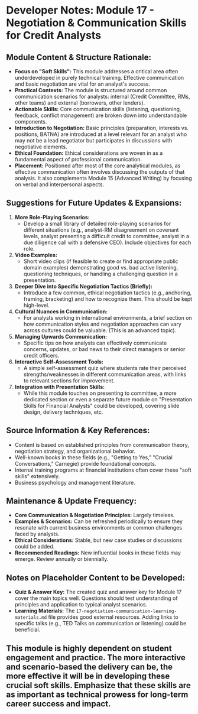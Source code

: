 # Developer Notes: Module 17 - Negotiation & Communication Skills for Credit Analysts

## Module Content & Structure Rationale:

*   **Focus on "Soft Skills":** This module addresses a critical area often underdeveloped in purely technical training. Effective communication and basic negotiation are vital for an analyst's success.
*   **Practical Contexts:** The module is structured around common communication scenarios for analysts: internal (Credit Committee, RMs, other teams) and external (borrowers, other lenders).
*   **Actionable Skills:** Core communication skills (listening, questioning, feedback, conflict management) are broken down into understandable components.
*   **Introduction to Negotiation:** Basic principles (preparation, interests vs. positions, BATNA) are introduced at a level relevant for an analyst who may not be a lead negotiator but participates in discussions with negotiative elements.
*   **Ethical Foundation:** Ethical considerations are woven in as a fundamental aspect of professional communication.
*   **Placement:** Positioned after most of the core analytical modules, as effective communication often involves discussing the outputs of that analysis. It also complements Module 15 (Advanced Writing) by focusing on verbal and interpersonal aspects.

## Suggestions for Future Updates & Expansions:

1.  **More Role-Playing Scenarios:**
    *   Develop a small library of detailed role-playing scenarios for different situations (e.g., analyst-RM disagreement on covenant levels, analyst presenting a difficult credit to committee, analyst in a due diligence call with a defensive CEO). Include objectives for each role.
2.  **Video Examples:**
    *   Short video clips (if feasible to create or find appropriate public domain examples) demonstrating good vs. bad active listening, questioning techniques, or handling a challenging question in a presentation.
3.  **Deeper Dive into Specific Negotiation Tactics (Briefly):**
    *   Introduce a few common, ethical negotiation tactics (e.g., anchoring, framing, bracketing) and how to recognize them. This should be kept high-level.
4.  **Cultural Nuances in Communication:**
    *   For analysts working in international environments, a brief section on how communication styles and negotiation approaches can vary across cultures could be valuable. (This is an advanced topic).
5.  **Managing Upwards Communication:**
    *   Specific tips on how analysts can effectively communicate concerns, updates, or bad news to their direct managers or senior credit officers.
6.  **Interactive Self-Assessment Tools:**
    *   A simple self-assessment quiz where students rate their perceived strengths/weaknesses in different communication areas, with links to relevant sections for improvement.
7.  **Integration with Presentation Skills:**
    *   While this module touches on presenting to committee, a more dedicated section or even a separate future module on "Presentation Skills for Financial Analysts" could be developed, covering slide design, delivery techniques, etc.

## Source Information & Key References:

*   Content is based on established principles from communication theory, negotiation strategy, and organizational behavior.
*   Well-known books in these fields (e.g., "Getting to Yes," "Crucial Conversations," Carnegie) provide foundational concepts.
*   Internal training programs at financial institutions often cover these "soft skills" extensively.
*   Business psychology and management literature.

## Maintenance & Update Frequency:

*   **Core Communication & Negotiation Principles:** Largely timeless.
*   **Examples & Scenarios:** Can be refreshed periodically to ensure they resonate with current business environments or common challenges faced by analysts.
*   **Ethical Considerations:** Stable, but new case studies or discussions could be added.
*   **Recommended Readings:** New influential books in these fields may emerge. Review annually or biennially.

## Notes on Placeholder Content to be Developed:

*   **Quiz & Answer Key:** The created quiz and answer key for Module 17 cover the main topics well. Questions should test understanding of principles and application to typical analyst scenarios.
*   **Learning Materials:** The `17-negotiation-communication-learning-materials.md` file provides good external resources. Adding links to specific talks (e.g., TED Talks on communication or listening) could be beneficial.

This module is highly dependent on student engagement and practice. The more interactive and scenario-based the delivery can be, the more effective it will be in developing these crucial soft skills. Emphasize that these skills are as important as technical prowess for long-term career success and impact.
---
